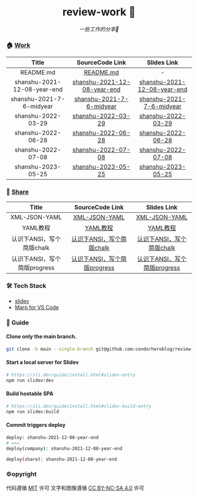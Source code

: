 <h1 align="center">review-work 👋</h1>
<p align="center">
	<em>一些工作的分享🤔</em>
</p>

### 🏠 [Work](https://github.com/condorheroblog/review-work)

| Title | SourceCode Link | Slides Link |
|:---:|:---:|:---:|
| README.md | [README.md](https://github.com/condorheroblog/review-work/tree/main/packages/company/README.md) | - |
| shanshu-2021-12-08-year-end | [shanshu-2021-12-08-year-end](./packages/company/shanshu-2021-12-08-year-end/slides.md) | [shanshu-2021-12-08-year-end](https://condorheroblog.github.io/review-work/shanshu-2021-12-08-year-end) |
| shanshu-2021-7-6-midyear | [shanshu-2021-7-6-midyear](./packages/company/shanshu-2021-7-6-midyear/slides.md) | [shanshu-2021-7-6-midyear](https://condorheroblog.github.io/review-work/shanshu-2021-7-6-midyear) |
| shanshu-2022-03-29 | [shanshu-2022-03-29](./packages/company/shanshu-2022-03-29/slides.md) | [shanshu-2022-03-29](https://condorheroblog.github.io/review-work/shanshu-2022-03-29) |
| shanshu-2022-06-28 | [shanshu-2022-06-28](./packages/company/shanshu-2022-06-28/slides.md) | [shanshu-2022-06-28](https://condorheroblog.github.io/review-work/shanshu-2022-06-28) |
| shanshu-2022-07-08 | [shanshu-2022-07-08](./packages/company/shanshu-2022-07-08/slides.md) | [shanshu-2022-07-08](https://condorheroblog.github.io/review-work/shanshu-2022-07-08) |
| shanshu-2023-05-25 | [shanshu-2023-05-25](./packages/company/shanshu-2023-05-25/slides.md) | [shanshu-2023-05-25](https://condorheroblog.github.io/review-work/shanshu-2023-05-25) |

### 🧐 [Share](https://github.com/condorheroblog/review-work/tree/main/packages/share)

| Title | SourceCode Link | Slides Link |
|:---:|:---:|:---:|
| XML-JSON-YAML | [XML-JSON-YAML](https://github.com/condorheroblog/review-work/tree/main/packages/share/XML-JSON-YAML.md) | [XML-JSON-YAML](https://condorheroblog.github.io/review-work/XML-JSON-YAML) |
| YAML教程 | [YAML教程](https://github.com/condorheroblog/review-work/tree/main/packages/share/YAML教程.md) | [YAML教程](https://condorheroblog.github.io/review-work/YAML教程) |
| 认识下ANSI，写个简版chalk | [认识下ANSI，写个简版chalk](https://github.com/condorheroblog/review-work/tree/main/packages/share/认识下ANSI，写个简版chalk.md) | [认识下ANSI，写个简版chalk](https://condorheroblog.github.io/review-work/认识下ANSI，写个简版chalk) |
| 认识下ANSI，写个简版progress | [认识下ANSI，写个简版progress](https://github.com/condorheroblog/review-work/tree/main/packages/share/认识下ANSI，写个简版progress.md) | [认识下ANSI，写个简版progress](https://condorheroblog.github.io/review-work/认识下ANSI，写个简版progress) |

### 🛠 Tech Stack

- [slidev](sli.dev)
- [Marp for VS Code](https://github.com/marp-team/marp-vscode)

### 🧱 Guide

#### Clone only the main branch.

```bash
git clone -b main --single-branch git@github.com:condorheroblog/review-work.git
```

#### Start a local server for Slidev

```bash
# https://sli.dev/guide/install.html#slidev-entry
npm run slidev:dev
```

#### Build hostable SPA

```bash
# https://sli.dev/guide/install.html#slidev-build-entry
npm run slidev:build
```

#### Commit triggers deploy

```bash
deploy: shanshu-2021-12-08-year-end
# ===
deploy(company): shanshu-2021-12-08-year-end

deploy(share): shanshu-2021-12-08-year-end
```

### ©opyright

代码遵循 [MIT](https://github.com/condorheroblog/review-work/blob/main/LICENSE) 许可
文字和图像遵循 [CC BY-NC-SA 4.0](https://creativecommons.org/licenses/by-nc-sa/4.0/) 许可
